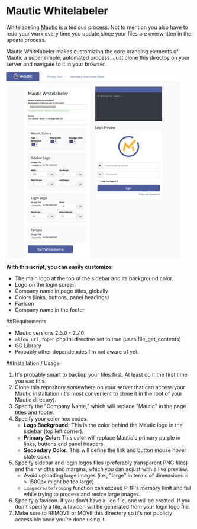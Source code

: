 # Mautic Whitelabeler

Whitelabeling [Mautic](http://github.com/mautic/mautic) is a tedious process. Not to mention you also have to redo your work every time you update since your files are overwritten in the update process.

Mautic Whitelabeler makes customizing the core branding elements of Mautic a super simple, automated process. Just clone this directoy on your server and navigate to it in your browser.

![Screenshot](preview.png)

**With this script, you can easily customize:**

* The main logo at the top of the sidebar and its background color.
* Logo on the login screen
* Company name in page titles, globally
* Colors (links, buttons, panel headings)
* Favicon
* Company name in the footer

##Requirements

* Mautic versions 2.5.0 - 2.7.0
* `allow_url_fopen` php.ini directive set to true (uses file_get_contents)
* GD Library
* Probably other dependencies I'm not aware of yet.

##Installation / Usage

1. It's probably smart to backup your files first. At least do it the first time you use this.
2. Clone this repository somewhere on your server that can access your Mautic installation (it's most convenient to clone it in the root of your Mautic directoy).
3. Specify the "Company Name," which will replace "Mautic" in the page titles and footer.
4. Specify your color hex codes.
	* **Logo Background:** This is the color behind the Mautic logo in the sidebar (top left corner).
	* **Primary Color:** This color will replace Mautic's primary purple in links, buttons and panel headers.
	* **Secondary Color:** This will define the link and button mouse hover state color.
5. Specify sidebar and login logos files (preferably transparent PNG files) and their widths and margins, which you can adjust with a live preview.
	* Avoid uploading large images (i.e., "large" in terms of dimensions ~ > 1500px might be too large). 
	* `imagecreatefrompng` function can exceed PHP's memory limit and fail while trying to process and resize large images.
6. Specify a favicon. If you don't have a .ico file, one will be created. If you don't specify a file, a favicon will be generated from your login logo file.
7. Make sure to REMOVE or MOVE this directory so it's not publicly accessible once you're done using it.